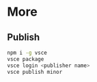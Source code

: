 # More

## Publish

```bash
npm i -g vsce
vsce package
vsce login <publisher name>
vsce publish minor
```
